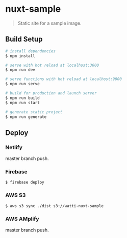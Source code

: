 # nuxt-sample

> Static site for a sample image.

## Build Setup

```bash
# install dependencies
$ npm install

# serve with hot reload at localhost:3000
$ npm run dev

# serve functions with hot reload at localhost:9000
$ npm run serve

# build for production and launch server
$ npm run build
$ npm run start

# generate static project
$ npm run generate
```

## Deploy

### Netlify

master branch push.

### Firebase

```
$ firebase deploy
```

### AWS S3

```
$ aws s3 sync ./dist s3://watti-nuxt-sample
```

### AWS AMplify

master branch push.
